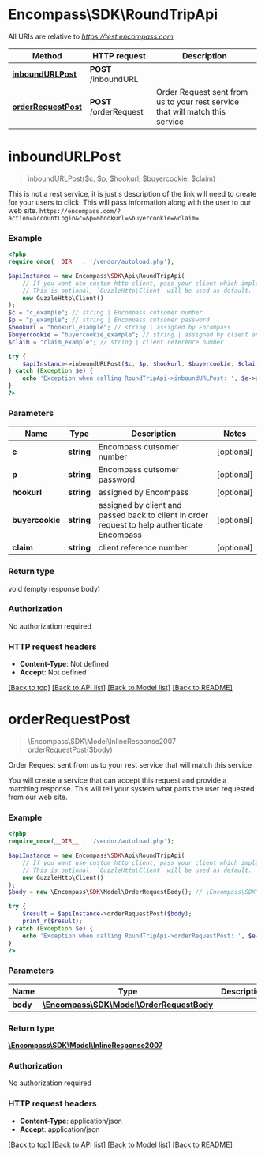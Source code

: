 # Encompass\SDK\RoundTripApi

All URIs are relative to *https://test.encompass.com*

Method | HTTP request | Description
------------- | ------------- | -------------
[**inboundURLPost**](RoundTripApi.md#inboundurlpost) | **POST** /inboundURL | 
[**orderRequestPost**](RoundTripApi.md#orderrequestpost) | **POST** /orderRequest | Order Request sent from us to your rest service that will match this service

# **inboundURLPost**
> inboundURLPost($c, $p, $hookurl, $buyercookie, $claim)



This is not a rest service, it is just s description of the link will need to create for your users to click.  This will pass information along with the user to our web site. `https://encompass.com/?action=accountLogin&c=&p=&hookurl=&buyercookie=&claim=`

### Example
```php
<?php
require_once(__DIR__ . '/vendor/autoload.php');

$apiInstance = new Encompass\SDK\Api\RoundTripApi(
    // If you want use custom http client, pass your client which implements `GuzzleHttp\ClientInterface`.
    // This is optional, `GuzzleHttp\Client` will be used as default.
    new GuzzleHttp\Client()
);
$c = "c_example"; // string | Encompass cutsomer number
$p = "p_example"; // string | Encompass cutsomer password
$hookurl = "hookurl_example"; // string | assigned by Encompass
$buyercookie = "buyercookie_example"; // string | assigned by client and passed back to client in order request to help authenticate Encompass
$claim = "claim_example"; // string | client reference number

try {
    $apiInstance->inboundURLPost($c, $p, $hookurl, $buyercookie, $claim);
} catch (Exception $e) {
    echo 'Exception when calling RoundTripApi->inboundURLPost: ', $e->getMessage(), PHP_EOL;
}
?>
```

### Parameters

Name | Type | Description  | Notes
------------- | ------------- | ------------- | -------------
 **c** | **string**| Encompass cutsomer number | [optional]
 **p** | **string**| Encompass cutsomer password | [optional]
 **hookurl** | **string**| assigned by Encompass | [optional]
 **buyercookie** | **string**| assigned by client and passed back to client in order request to help authenticate Encompass | [optional]
 **claim** | **string**| client reference number | [optional]

### Return type

void (empty response body)

### Authorization

No authorization required

### HTTP request headers

 - **Content-Type**: Not defined
 - **Accept**: Not defined

[[Back to top]](#) [[Back to API list]](../../README.md#documentation-for-api-endpoints) [[Back to Model list]](../../README.md#documentation-for-models) [[Back to README]](../../README.md)

# **orderRequestPost**
> \Encompass\SDK\Model\InlineResponse2007 orderRequestPost($body)

Order Request sent from us to your rest service that will match this service

You will create a service that can accept this request and provide a matching response.  This will tell your system what parts the user requested from our web site.

### Example
```php
<?php
require_once(__DIR__ . '/vendor/autoload.php');

$apiInstance = new Encompass\SDK\Api\RoundTripApi(
    // If you want use custom http client, pass your client which implements `GuzzleHttp\ClientInterface`.
    // This is optional, `GuzzleHttp\Client` will be used as default.
    new GuzzleHttp\Client()
);
$body = new \Encompass\SDK\Model\OrderRequestBody(); // \Encompass\SDK\Model\OrderRequestBody | 

try {
    $result = $apiInstance->orderRequestPost($body);
    print_r($result);
} catch (Exception $e) {
    echo 'Exception when calling RoundTripApi->orderRequestPost: ', $e->getMessage(), PHP_EOL;
}
?>
```

### Parameters

Name | Type | Description  | Notes
------------- | ------------- | ------------- | -------------
 **body** | [**\Encompass\SDK\Model\OrderRequestBody**](../Model/OrderRequestBody.md)|  |

### Return type

[**\Encompass\SDK\Model\InlineResponse2007**](../Model/InlineResponse2007.md)

### Authorization

No authorization required

### HTTP request headers

 - **Content-Type**: application/json
 - **Accept**: application/json

[[Back to top]](#) [[Back to API list]](../../README.md#documentation-for-api-endpoints) [[Back to Model list]](../../README.md#documentation-for-models) [[Back to README]](../../README.md)


